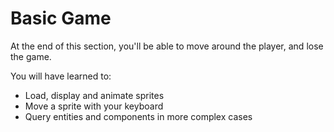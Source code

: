 # Basic Game

At the end of this section, you'll be able to move around the player, and lose the game.

You will have learned to:
* Load, display and animate sprites
* Move a sprite with your keyboard
* Query entities and components in more complex cases
